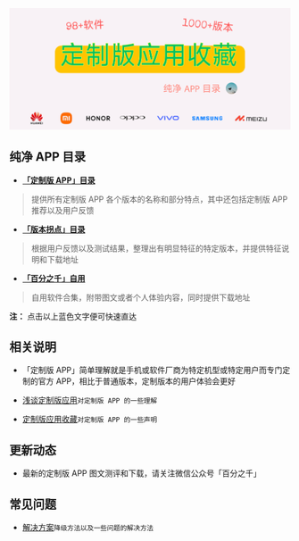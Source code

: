 
![封面图片](iconsSE/fengmian.png)

## 纯净 APP 目录


- [**「定制版 APP」目录** ](https://gitee.com/ww3w/dzb/blob/master/dzb.md)
> 提供所有定制版 APP 各个版本的名称和部分特点，其中还包括定制版 APP 推荐以及用户反馈

- [**「版本拐点」目录** ](https://gitee.com/ww3w/dzb/blob/master/bbk.md)
> 根据用户反馈以及测试结果，整理出有明显特征的特定版本，并提供特征说明和下载地址

- [**「百分之千」自用** ](https://flowus.cn/share/d4fdd4a0-2801-4dbc-8085-aa838422c295)
> 自用软件合集，附带图文或者个人体验内容，同时提供下载地址

**注：** 点击以上蓝色文字便可快速直达

## 相关说明


- 「定制版 APP」简单理解就是手机或软件厂商为特定机型或特定用户而专门定制的官方 APP，相比于普通版本，定制版本的用户体验会更好

- [浅谈定制版应用](https://mp.weixin.qq.com/s/i7ADjqlF30SgoZi6cXUFOw)`对定制版 APP 的一些理解`

- [定制版应用收藏](https://mp.weixin.qq.com/s/AO4ZUeq75rUJBn3yicLXoA)`对定制版 APP 的一些声明`

## 更新动态


- 最新的定制版 APP 图文测评和下载，请关注微信公众号「百分之千」

## 常见问题


- [解决方案](https://mp.weixin.qq.com/s/MhGXb29WWx8yIMq8W_lv6A)`降级方法以及一些问题的解决方法`